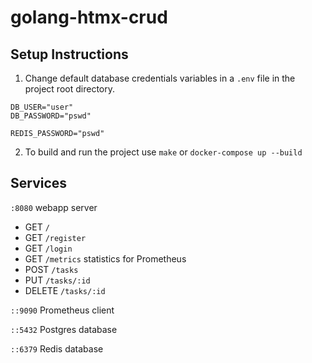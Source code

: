# golang-htmx-crud

## Setup Instructions

1. Change default database credentials variables in a `.env` file in the project root directory.

```
DB_USER="user"
DB_PASSWORD="pswd"

REDIS_PASSWORD="pswd"

```

2. To build and run the project use `make` or `docker-compose up --build`

## Services

`:8080` webapp server

- GET `/`
- GET `/register`
- GET `/login`
- GET `/metrics` statistics for Prometheus
- POST `/tasks`
- PUT `/tasks/:id`
- DELETE `/tasks/:id`

`::9090` Prometheus client

`::5432` Postgres database

`::6379` Redis database
